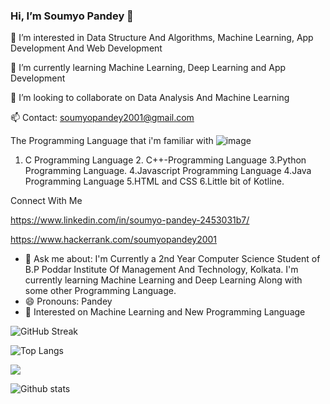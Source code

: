 ### Hi, I’m Soumyo Pandey 👋
👀 I’m interested in Data Structure And Algorithms, Machine Learning, App Development And Web Development

🌱 I’m currently learning Machine Learning, Deep Learning and App Development

💞️ I’m looking to collaborate on Data Analysis And Machine Learning

📫 Contact: soumyopandey2001@gmail.com

 The Programming Language that i'm familiar with ![image](https://user-images.githubusercontent.com/70663140/131749520-735460fd-1f0f-4b0a-87d6-4d705255382d.png)
 
 
 
 1. C Programming Language 2. C++-Programming Language 3.Python Programming Language. 4.Javascript Programming Language 4.Java Programming Language 5.HTML and CSS 6.Little bit of Kotline.
 
 Connect With Me
 
 https://www.linkedin.com/in/soumyo-pandey-2453031b7/
 
 https://www.hackerrank.com/soumyopandey2001
 
 
 - 💬 Ask me about: I'm Currently a 2nd Year Computer Science Student of B.P Poddar Institute Of Management And Technology, Kolkata. I'm currently learning Machine Learning and Deep Learning Along with some other Programming Language.
- 😄 Pronouns: Pandey
- 👯 Interested on  Machine Learning and New Programming Language


![GitHub Streak](https://github-readme-streak-stats.herokuapp.com?user=Soumyo-Pandey&theme=light)


<!-- - [![Top Langs](https://github-readme-status.vercel.app/api/top-langs/?username=Soumyo-Pandey&theme=dark)](https://github.com/Soumyo-Pandey/github-readme-stats) -->

![Top Langs](https://github-readme-stats.vercel.app/api/top-langs/?username=Soumyo-Pandey&hide=html&show_icons=true&theme=tokyonight&title_color=fff&icon_color=79ff97&text_color=9f9f9f&bg_color=151515)


![](https://activity-graph.herokuapp.com/graph?username=Soumyo-Pandey&theme=chartreuse-dark	)

![Github stats](https://github-readme-stats.vercel.app/api?username=Soumyo-Pandey&theme=tokyonight&title_color=fff)



<!--
**Soumyo-Pandey/Soumyo-Pandey** is a ✨ _special_ ✨ repository because its `README.md` (this file) appears on your GitHub profile.
